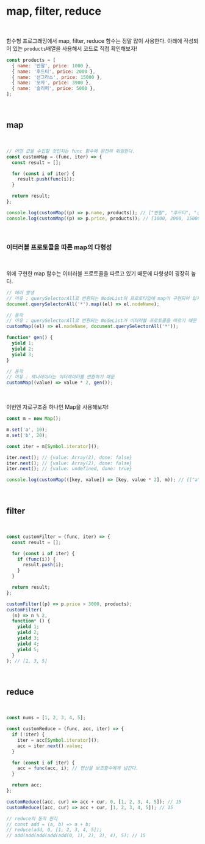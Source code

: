 # map, filter, reduce

<br>

함수형 프로그래밍에서 map, filter, reduce 함수는 정말 많이 사용한다. 아래에 작성되어 있는 `products`배열을 사용해서 코드로 직접 확인해보자!

```js
const products = [
  { name: '반팔', price: 1000 },
  { name: '후드티', price: 2000 },
  { name: '선그라스', price: 15000 },
  { name: '모자', price: 3900 },
  { name: '슬리퍼', price: 5000 },
];
```

<br>

## map

<br>

```js
// 어떤 값을 수집할 것인지는 func 함수에 완전히 위임한다.
const customMap = (func, iter) => {
  const result = [];

  for (const i of iter) {
    result.push(func(i));
  }

  return result;
};

console.log(customMap((p) => p.name, products)); // ["반팔", "후드티", "선그라스", "모자", "슬리퍼"]
console.log(customMap((p) => p.price, products)); // [1000, 2000, 15000, 3900, 5000]
```

<br>

### 이터러블 프로토콜을 따른 map의 다형성

<br>

위에 구현한 map 함수는 이터러블 프로토콜을 따르고 있기 때문에 다형성이 굉장히 높다.

```js
// 에러 발생
// 이유 : querySelectorAll로 반환되는 NodeList의 프로토타입에 map이 구현되어 있지 않음
document.querySelectorAll('*').map((el) => el.nodeName);

// 동작
// 이유 : querySelectorAll로 반환되는 NodeList가 이터러블 프로토콜을 따르기 때문
customMap((el) => el.nodeName, document.querySelectorAll('*'));

function* gen() {
  yield 1;
  yield 2;
  yield 3;
}

// 동작
// 이유 : 제너레이터는 이터레이터를 반환하기 때문
customMap((value) => value * 2, gen());
```

<br>

이번엔 자료구조중 하나인 Map을 사용해보자!

```js
const m = new Map();

m.set('a', 10);
m.set('b', 20);

const iter = m[Symbol.iterator]();

iter.next(); // {value: Array(2), done: false}
iter.next(); // {value: Array(2), done: false}
iter.next(); // {value: undefined, done: true}

console.log(customMap(([key, value]) => [key, value * 2], m)); // [["a", 20], ["b", 40]]
```

<br>

## filter

<br>

```js
const customFilter = (func, iter) => {
  const result = [];

  for (const i of iter) {
    if (func(i)) {
      result.push(i);
    }
  }

  return result;
};

customFilter((p) => p.price > 3000, products);
customFilter(
  (n) => n % 2,
  function* () {
    yield 1;
    yield 2;
    yield 3;
    yield 4;
    yield 5;
  }
); // [1, 3, 5]
```

<br>

## reduce

<br>

```js
const nums = [1, 2, 3, 4, 5];

const customReduce = (func, acc, iter) => {
  if (!iter) {
    iter = acc[Symbol.iterator]();
    acc = iter.next().value;
  }

  for (const i of iter) {
    acc = func(acc, i); // 연산을 보조함수에게 넘긴다.
  }

  return acc;
};

customReduce((acc, cur) => acc + cur, 0, [1, 2, 3, 4, 5]); // 15
customReduce((acc, cur) => acc + cur, [1, 2, 3, 4, 5]); // 15

// reduce의 동작 원리
// const add = (a, b) => a + b;
// reduce(add, 0, [1, 2, 3, 4, 5]);
// add(add(add(add(add(0, 1), 2), 3), 4), 5); // 15
```

